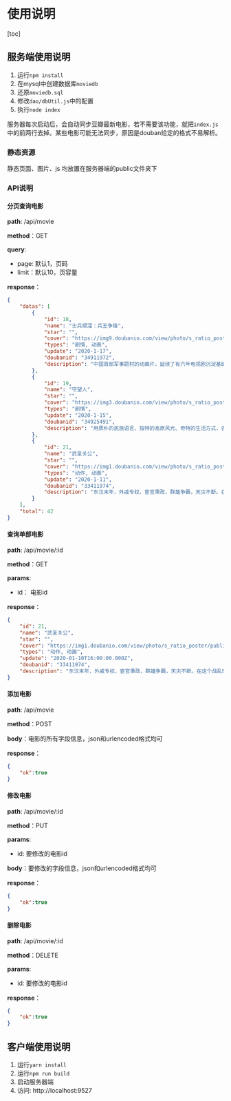 # 使用说明

[toc]

## 服务端使用说明

1. 运行``` npm install ```
2. 在mysql中创建数据库```moviedb```
3. 还原```moviedb.sql```
4. 修改```dao/dbUtil.js```中的配置
5. 执行```node index```

服务器每次启动后，会自动同步豆瓣最新电影，若不需要该功能，就把```index.js```中的前两行去掉。某些电影可能无法同步，原因是douban给定的格式不易解析。

### 静态资源

静态页面、图片、js  均放置在服务器端的public文件夹下

### API说明

#### 分页查询电影

**path**: /api/movie

**method**：GET

**query**: 
- page: 默认1，页码
- limit：默认10，页容量

**response**：

```json
{
    "datas": [
        {
            "id": 18,
            "name": "士兵顺溜：兵王争锋",
            "star": "",
            "cover": "https://img9.doubanio.com/view/photo/s_ratio_poster/public/p2577460914.jpg",
            "types": "剧情, 动画",
            "update": "2020-1-17",
            "doubanid": "34911972",
            "description": "中国首部军事题材的动画片，延续了有六年电视剧沉淀基础的鲜明角色形象和热血剧情，用最尖端的动画技术，全方位展现了90后的军营生活和现代军事战争。影片故事取材于现役王牌特战旅，凝聚王牌部队实战经验，围绕“兵王”争霸比赛，通过用沉浸式体验逼真呈现现代战争和经典战役，为大家讲述了一部关于勇敢、友情，男儿血性的自我成长青春修炼的故事。"
        },
        {
            "id": 19,
            "name": "守望人",
            "star": "",
            "cover": "https://img3.doubanio.com/view/photo/s_ratio_poster/public/p2579091890.jpg",
            "types": "剧情",
            "update": "2020-1-15",
            "doubanid": "34925491",
            "description": "用质朴的民族语言、独特的高原风光、奇特的生活方式，各方位、多视角的讲述了西藏边区一家普通牧民两代人守护家乡的感人故事。细腻表现了夫妻、兄弟、父子、父女之间纯朴的感情，从而将剧中人、景、事有机的融合在一起。"
        },
        {
            "id": 21,
            "name": "武圣关公",
            "star": "",
            "cover": "https://img1.doubanio.com/view/photo/s_ratio_poster/public/p2576960858.jpg",
            "types": "动作, 动画",
            "update": "2020-1-11",
            "doubanid": "33411974",
            "description": "东汉末年，外戚专权，宦官秉政，群雄争霸，天灾不断。在这个战乱时代，解州运城出现一位义重如山的武将，他忠义仁勇的一生在历史上留下一段可歌可泣的英雄事迹，他就是——武圣关公。影片从关羽桃园三结义、温酒斩华雄、过五关斩六将到单刀赴会、水淹七军等经典历史段落，串起关公追随兄长、匡扶汉室、威震华夏的传奇一生，并将民间传说中战蚩尤解救苍生等神话巧妙呈现，全方位还原关公这一彪炳春秋的华夏传奇英雄。"
        }
    ],
    "total": 42
}
```

#### 查询单部电影

**path**: /api/movie/:id

**method**：GET

**params**:
- id： 电影id

**response**：

```json
{
    "id": 21,
    "name": "武圣关公",
    "star": "",
    "cover": "https://img1.doubanio.com/view/photo/s_ratio_poster/public/p2576960858.jpg",
    "types": "动作, 动画",
    "update": "2020-01-10T16:00:00.000Z",
    "doubanid": "33411974",
    "description": "东汉末年，外戚专权，宦官秉政，群雄争霸，天灾不断。在这个战乱时代，解州运城出现一位义重如山的武将，他忠义仁勇的一生在历史上留下一段可歌可泣的英雄事迹，他就是——武圣关公。影片从关羽桃园三结义、温酒斩华雄、过五关斩六将到单刀赴会、水淹七军等经典历史段落，串起关公追随兄长、匡扶汉室、威震华夏的传奇一生，并将民间传说中战蚩尤解救苍生等神话巧妙呈现，全方位还原关公这一彪炳春秋的华夏传奇英雄。"
}
```

#### 添加电影

**path**: /api/movie

**method**：POST

**body**：电影的所有字段信息，json和urlencoded格式均可

**response**：

```json
{
    "ok":true
}
```

#### 修改电影

**path**: /api/movie/:id

**method**：PUT

**params**:
- id: 要修改的电影id

**body**：要修改的字段信息，json和urlencoded格式均可

**response**：

```json
{
    "ok":true
}
```

#### 删除电影

**path**: /api/movie/:id

**method**：DELETE

**params**:
- id: 要修改的电影id

**response**：

```json
{
    "ok":true
}
```

## 客户端使用说明

1. 运行```yarn install```
2. 运行```npm run build```
3. 启动服务器端
4. 访问: http://localhost:9527